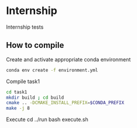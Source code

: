 # Internship
Internship tests

## How to compile

Create and activate appropriate conda environment

```bash
conda env create -f environment.yml
```
Compile task1

```bash
cd task1
mkdir build ; cd build
cmake .. -DCMAKE_INSTALL_PREFIX=$CONDA_PREFIX
make -j 8
```

Execute 
cd ../run
bash execute.sh
```
